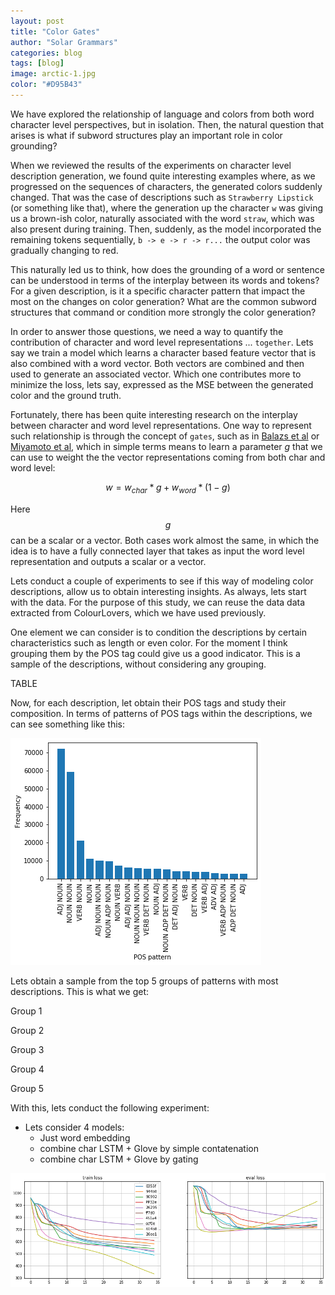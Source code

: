 ```yaml
---
layout: post
title: "Color Gates"
author: "Solar Grammars"
categories: blog
tags: [blog]
image: arctic-1.jpg
color: "#D95B43"
---
```


We have explored the relationship of language and colors
from both word character level perspectives, but in 
isolation. Then, the natural question that arises is what 
if subword structures play an important role in color 
grounding?  

When we reviewed the results of the experiments on character 
level description generation, we found quite interesting 
examples where, as we progressed on the sequences of 
characters, the generated colors suddenly changed. That was 
the case of descriptions such as `Strawberry Lipstick` (or 
something like that), where the generation up the character
 `w` was giving us a brown-ish color, naturally associated 
with the word `straw`, which was also present during training. 
Then, suddenly, as the model incorporated the remaining tokens 
sequentially, `b -> e -> r -> r...` the output color was 
gradually changing to red. 

This naturally led us to think, how does the grounding of a 
word or sentence can be understood in terms of the interplay
between its words and tokens? For a given description, is it 
a specific character pattern that impact the most on the 
changes on color  generation? What are the common subword 
structures that command or condition more strongly the color 
generation? 

In order to answer those questions, we need a way to quantify 
the contribution of character and word level representations 
... `together`. Lets say we train a model which learns a 
character based feature vector that is also combined with a 
word vector. Both vectors are combined and then used to generate 
an associated vector. Which one contributes more to minimize 
the loss, lets say, expressed as the MSE between the generated 
color and the ground truth. 

Fortunately, there has been quite interesting research
on the interplay between character and  word level 
representations. One way to represent such relationship is 
through the concept of `gates`, such as in [Balazs et al](https://arxiv.org/pdf/1904.05584.pdf) 
or [Miyamoto et al](https://arxiv.org/abs/1606.01700), which in simple terms means 
to learn a parameter $g$ that we can use to weight the the 
vector representations coming from both char  and word level:

$$w = w_{char} * g +  w_{word} * (1-g)$$ 

Here $$g$$ can be a scalar or a vector. Both cases work almost 
the same, in which the idea is to have a fully connected layer 
that takes as input the word level representation and  outputs 
a scalar or a vector. 

Lets conduct a couple of experiments to see if this way of 
modeling color descriptions, allow us to obtain interesting 
insights. As always, lets start with the data. For the 
purpose of this study, we can reuse the data
data extracted from ColourLovers, which we have used previously. 

One element we can consider is to condition the descriptions by 
certain characteristics such as length or even color. For the 
moment I think grouping them by 
the POS tag could give us a good indicator. This is a sample of the 
descriptions, without considering  any grouping.

TABLE

Now, for each description, let obtain their POS tags and study their
composition. In terms of patterns of POS tags within the
descriptions, we can see something like this:

![](/assets/img/blog/color-gates-img/pos_freqs.png) 

Lets obtain a sample from the top 5 groups of patterns with most 
descriptions. This is what we get:

Group 1

Group 2

Group 3

Group 4

Group 5

With this, lets conduct the following  experiment:

- Lets consider 4 models:
  - Just word embedding
  - combine char LSTM + Glove by simple contatenation 
  - combine char LSTM + Glove by gating



![](/assets/img/blog/color-gates-img/losses.png) 
